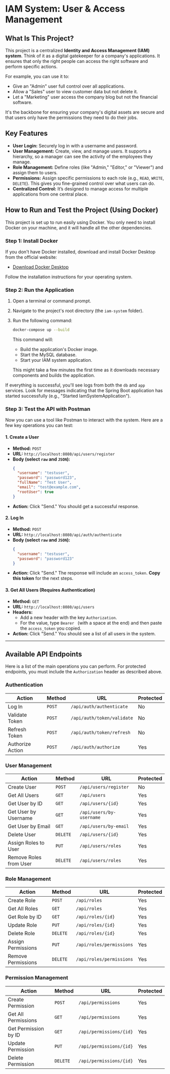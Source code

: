 # IAM System: User & Access Management

## What Is This Project?

This project is a centralized **Identity and Access Management (IAM) system**. Think of it as a digital gatekeeper for a company's applications. It ensures that only the right people can access the right software and perform specific actions.

For example, you can use it to:
-   Give an "Admin" user full control over all applications.
-   Allow a "Sales" user to view customer data but not delete it.
-   Let a "Marketing" user access the company blog but not the financial software.

It's the backbone for ensuring your company's digital assets are secure and that users only have the permissions they need to do their jobs.

## Key Features

*   **User Login:** Securely log in with a username and password.
*   **User Management:** Create, view, and manage users. It supports a hierarchy, so a manager can see the activity of the employees they manage.
*   **Role Management:** Define roles (like "Admin," "Editor," or "Viewer") and assign them to users.
*   **Permissions:** Assign specific permissions to each role (e.g., `READ`, `WRITE`, `DELETE`). This gives you fine-grained control over what users can do.
*   **Centralized Control:** It’s designed to manage access for multiple applications from one central place.

## How to Run and Test the Project (Using Docker)

This project is set up to run easily using Docker. You only need to install Docker on your machine, and it will handle all the other dependencies.

### Step 1: Install Docker

If you don't have Docker installed, download and install Docker Desktop from the official website:

*   [Download Docker Desktop](https://www.docker.com/products/docker-desktop)

Follow the installation instructions for your operating system.

### Step 2: Run the Application

1.  Open a terminal or command prompt.
2.  Navigate to the project's root directory (the `iam-system` folder).
3.  Run the following command:
    ```bash
    docker-compose up --build
    ```

    This command will:
    *   Build the application's Docker image.
    *   Start the MySQL database.
    *   Start your IAM system application.

    This might take a few minutes the first time as it downloads necessary components and builds the application.

If everything is successful, you'll see logs from both the `db` and `app` services. Look for messages indicating that the Spring Boot application has started successfully (e.g., "Started IamSystemApplication").

### Step 3: Test the API with Postman

Now you can use a tool like Postman to interact with the system. Here are a few key operations you can test:

#### 1. Create a User

*   **Method:** `POST`
*   **URL:** `http://localhost:8080/api/users/register`
*   **Body (select `raw` and `JSON`):**
    ```json
    {
      "username": "testuser",
      "password": "password123",
      "fullName": "Test User",
      "email": "test@example.com",
      "rootUser": true
    }
    ```
*   **Action:** Click "Send." You should get a successful response.

#### 2. Log In

*   **Method:** `POST`
*   **URL:** `http://localhost:8080/api/auth/authenticate`
*   **Body (select `raw` and `JSON`):**
    ```json
    {
      "username": "testuser",
      "password": "password123"
    }
    ```
*   **Action:** Click "Send." The response will include an `access_token`. **Copy this token** for the next steps.

#### 3. Get All Users (Requires Authentication)

*   **Method:** `GET`
*   **URL:** `http://localhost:8080/api/users`
*   **Headers:**
    *   Add a new header with the key `Authorization`.
    *   For the value, type `Bearer ` (with a space at the end) and then paste the `access_token` you copied.
*   **Action:** Click "Send." You should see a list of all users in the system.

---

## Available API Endpoints

Here is a list of the main operations you can perform. For protected endpoints, you must include the `Authorization` header as described above.

### Authentication
| Action | Method | URL | Protected |
| --- | --- | --- | --- |
| Log In | `POST` | `/api/auth/authenticate` | No |
| Validate Token | `POST` | `/api/auth/token/validate` | No |
| Refresh Token | `POST` | `/api/auth/token/refresh` | No |
| Authorize Action | `POST` | `/api/auth/authorize` | Yes |

### User Management
| Action | Method | URL | Protected |
| --- | --- | --- | --- |
| Create User | `POST` | `/api/users/register` | No |
| Get All Users | `GET` | `/api/users` | Yes |
| Get User by ID | `GET` | `/api/users/{id}` | Yes |
| Get User by Username | `GET` | `/api/users/by-username` | Yes |
| Get User by Email | `GET` | `/api/users/by-email` | Yes |
| Delete User | `DELETE`| `/api/users/{id}` | Yes |
| Assign Roles to User | `PUT` | `/api/users/roles` | Yes |
| Remove Roles from User| `DELETE`| `/api/users/roles` | Yes |

### Role Management
| Action | Method | URL | Protected |
| --- | --- | --- | --- |
| Create Role | `POST` | `/api/roles` | Yes |
| Get All Roles | `GET` | `/api/roles` | Yes |
| Get Role by ID | `GET` | `/api/roles/{id}` | Yes |
| Update Role | `PUT` | `/api/roles/{id}` | Yes |
| Delete Role | `DELETE`| `/api/roles/{id}` | Yes |
| Assign Permissions | `PUT` | `/api/roles/permissions` | Yes |
| Remove Permissions | `DELETE`| `/api/roles/permissions` | Yes |

### Permission Management
| Action | Method | URL | Protected |
| --- | --- | --- | --- |
| Create Permission | `POST` | `/api/permissions` | Yes |
| Get All Permissions | `GET` | `/api/permissions` | Yes |
| Get Permission by ID| `GET` | `/api/permissions/{id}`| Yes |
| Update Permission | `PUT` | `/api/permissions/{id}`| Yes |
| Delete Permission | `DELETE`| `/api/permissions/{id}`| Yes |
